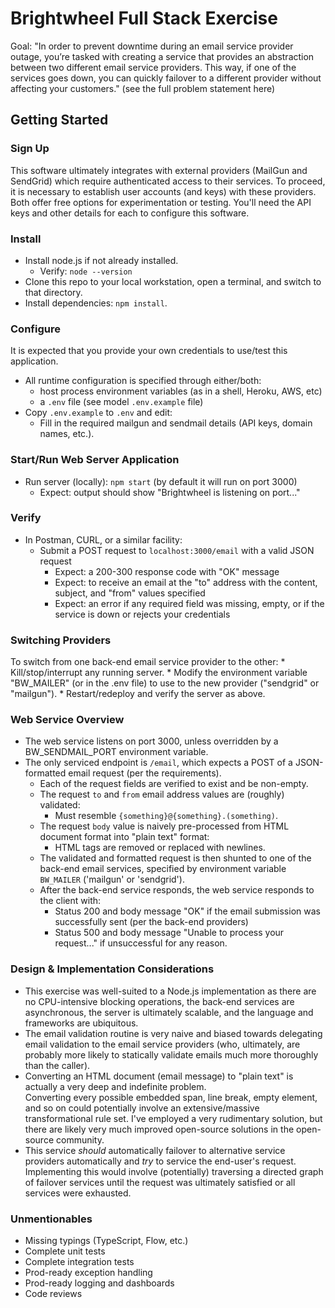 # Brightwheel Full Stack Exercise

Goal:
"In order to prevent downtime during an email service provider outage, you’re tasked with creating a service that provides an abstraction between two different email service providers. This way, if one of the services goes down, you can quickly failover to a different provider without affecting your customers."  (see the full problem statement here)

## Getting Started

### Sign Up
This software ultimately integrates with external providers (MailGun and SendGrid) which require authenticated access to their services.  To proceed, it is necessary to establish user accounts (and keys) with these providers. Both offer free options for experimentation or testing.  You'll need the API keys and other details for each to configure this software.

### Install
* Install node.js if not already installed.
    * Verify: ```node --version```
* Clone this repo to your local workstation, open a terminal, and switch to that directory.
* Install dependencies: ```npm install```.

### Configure
It is expected that you provide your own credentials to use/test this application.

* All runtime configuration is specified through either/both:
    * host process environment variables (as in a shell, Heroku, AWS, etc)
    * a ```.env``` file (see model ```.env.example``` file)
* Copy ```.env.example``` to ```.env``` and edit:
    * Fill in the required mailgun and sendmail details (API keys, domain names, etc.).

### Start/Run Web Server Application
* Run server (locally): ```npm start``` (by default it will run on port 3000)
  * Expect: output should show "Brightwheel is listening on port..."

### Verify
* In Postman, CURL, or a similar facility:
    * Submit a POST request to ```localhost:3000/email``` with a valid JSON request
        * Expect: a 200-300 response code with "OK" message
        * Expect: to receive an email at the "to" address with the content, subject, and "from" values specified
        * Expect: an error if any required field was missing, empty, or if the service is down or rejects your credentials

### Switching Providers
To switch from one back-end email service provider to the other:
    * Kill/stop/interrupt any running server.
    * Modify the environment variable "BW_MAILER" (or in the .env file) to use to the new provider ("sendgrid" or "mailgun").
    * Restart/redeploy and verify the server as above.

### Web Service Overview

* The web service listens on port 3000, unless overridden by a BW_SENDMAIL_PORT environment variable.
* The only serviced endpoint is ```/email```, which expects a POST of a JSON-formatted email request (per the requirements).
    * Each of the request fields are verified to exist and be non-empty.
    * The request ```to``` and ```from``` email address values are (roughly) validated:
        * Must resemble ```{something}@{something}.(something)```.
    * The request ```body``` value is naively pre-processed from HTML document format into "plain text" format:
        * HTML tags are removed or replaced with newlines.
    * The validated and formatted request is then shunted to one of the back-end email services, specified by environment variable ```BW_MAILER``` ('mailgun' or 'sendgrid').
    * After the back-end service responds, the web service responds to the client with:
        * Status 200 and body message "OK" if the email submission was successfully sent (per the back-end providers)
        * Status 500 and body message "Unable to process your request..." if unsuccessful for any reason.

### Design & Implementation Considerations
* This exercise was well-suited to a Node.js implementation as
there are no CPU-intensive blocking operations, the back-end services are
asynchronous, the server is ultimately scalable, and the language and
frameworks are ubiquitous.
* The email validation routine is very naive and biased towards delegating
email validation to the email service providers (who, ultimately, are probably more likely
to statically validate emails much more thoroughly than the caller).
* Converting an HTML document (email message) to "plain text" is actually a very deep and indefinite problem.  
Converting every possible embedded span, line break, empty element, and so on could potentially
involve an extensive/massive transformational rule set.  I've employed a very rudimentary
solution, but there are likely very much improved open-source solutions in the open-source community.
* This service *should* automatically failover to alternative service providers automatically
and *try* to service the end-user's request.  Implementing this would involve (potentially) traversing a
directed graph of failover services until the request was ultimately satisfied or all services were exhausted.

### Unmentionables
* Missing typings (TypeScript, Flow, etc.)
* Complete unit tests
* Complete integration tests
* Prod-ready exception handling
* Prod-ready logging and dashboards
* Code reviews
